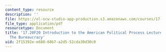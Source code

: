 ```yaml
---
content_type: resource
description: ''
file: https://ol-ocw-studio-app-production.s3.amazonaws.com/courses/17-20-introduction-to-the-american-political-process-fall-2020/2f15392ee68060b7a2d552cda30d30c0_MIT17_20F20_lec11.pdf
file_type: application/pdf
resourcetype: Document
title: '17.20F20 Introduction to the American Political Process Lecture Slides 11:
  The Bureaucracy'
uid: 2f15392e-e680-60b7-a2d5-52cda30d30c0
---
```

